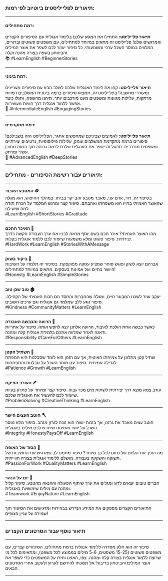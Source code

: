 ### תיאורים לפלייליסטים ביוטיוב לפי רמות:

---

#### **רמת מתחילים:**
**תיאור פלייליסט:**
התחילו את המסע שלכם בלימוד אנגלית עם הסיפורים הקצרים והמרגשים שלנו! פלייליסט זה מתאים במיוחד למתחילים, עם משפטים פשוטים וברורים, המלווים במוסר השכל ערכי ומשמעותי. כל סיפור יעזור לכם לשפר את אוצר המילים והביטחון בשפה בצורה מהנה וקלה.  
📚 #LearnEnglish #BeginnerStories  

---

#### **רמת בינוני:**
**תיאור פלייליסט:**
קחו את לימוד האנגלית שלכם לשלב הבא עם סיפורים מעניינים ומעוררי מחשבה! בפלייליסט זה, תמצאו סיפורים ברמה בינונית המשלבים דמויות מרתקות, עלילות מגוונות ומשפטים מעט מורכבים יותר. תיהנו מהשפה, ותגלו כיצד אפשר ללמוד אנגלית דרך חוויות מעשירות.  
🌟 #IntermediateEnglish #EngagingStories  

---

#### **רמת מתקדמים:**
**תיאור פלייליסט:**
לאמיצים שביניכם שמחפשים אתגר, הפלייליסט הזה בשבילכם! סיפורים ברמה מתקדמת המשלבים עומק, עלילות פילוסופיות, נרטיבים יצירתיים ומשפטים מורכבים. תרגול זה ישפר את האנגלית שלכם לרמה גבוהה תוך הנאה מתוכן עשיר ומרתק.  
🚀 #AdvancedEnglish #DeepStories  

---



### תיאורים עבור רשימת הסיפורים - מתחילים:

---

**המטבע האבוד 🪙**  
בסיפור זה, דוד, אדם עני, מאבד מטבע זהב יקר בביתו. במהלך החיפוש, הוא מגלה שהאוצר האמיתי בחייו הוא משפחתו ואהבתם. סיפור קצר ומרגש המלמד על הכרת תודה למה שיש לנו.  
#LearnEnglish #ShortStories #Gratitude  

---

**האיכר החכם 🌾**  
מהו האוצר האמיתי? איכר חכם בשם יוסף מראה לבניו את ערך העבודה הקשה בדרך יצירתית. סיפור פשוט ומלא משמעות שיעזור לכם ללמוד אנגלית בקלות.  
#HardWork #LearnEnglish #StoriesWithAMessage  

---

**ביקור בשוק 🛒**  
אברהם יוצא לשוק ופוגש סוחר שמציע עסקה מפוקפקת. בסיפור זה תלמדו על חשיבות היושר בחיים ועל אמינות בעסקים. מתאים במיוחד למתחילים!  
#Honesty #LearnEnglish #SimpleStories  

---

**טוב שכן טוב 🏠**  
יעקב עוזר לשכנו המבוגר חיים, ומגלה שהחברות והחסד הם הכוח האמיתי של הקהילה. סיפור נוגע ללב שמלמד גם אנגלית וגם ערכים חשובים.  
#Kindness #CommunityMatters #LearnEnglish  

---

**הרועה והכבשה האבודה 🐑**  
כאשר כבשה אחת הולכת לאיבוד, הרועה אלחנן יוצא לחפש אותה. סיפור על אחריות ודאגה לאחר שמלווה אתכם בלמידת אנגלית קלה ומהנה.  
#Responsibility #CareForOthers #LearnEnglish  

---

**השתיל הקטן 🌱**  
שתיל קטן מתלונן על צמיחתו האיטית, אך עם הזמן הוא לומד שסבלנות היא המפתח לגדילה אמיתית. סיפור עם מוסר השכל על סבלנות והתפתחות.  
#Patience #Growth #LearnEnglish  

---

**העורב הפיקח 🪶**  
עורב צמא מוצא דרך יצירתית לשתות מים מכד גבוה. סיפור קצר ומיוחד על פתרון בעיות שיעזור לכם להעשיר את האנגלית שלכם.  
#ProblemSolving #CreativeThinking #LearnEnglish  

---

**חוטב העצים הישר 🪓**  
חוטב עצים מאבד את גרזנו, אך בזכות יושרו הוא זוכה לגרזן מזהב. סיפור מלא מוסר השכל על יושר ואמינות שיחדש לכם מילים באנגלית.  
#Integrity #HonestyPaysOff #LearnEnglish  

---

**הסוד של האופה 🥖**  
מה הופך את הלחם של נחום לכל כך מיוחד? סיפור מחמם לב שמדגיש את החשיבות של תשוקה והשקעה בעבודה. מושלם ללימוד אנגלית בצורה חווייתית.  
#PassionForWork #QualityMatters #LearnEnglish  

---

**יום על הנהר 🎣**  
חברים טובים יוצאים לדוג ומגלים את ערך שיתוף הפעולה וההנאה מהטבע. סיפור קליל ומהנה עם מילים שימושיות באנגלית.  
#Teamwork #EnjoyNature #LearnEnglish  

--- 

התיאורים הקצרים מספקים את המידע הנדרש בבהירות ומדגישים את הסיפור תוך שמירה על עניין הצופים!

---

### תיאור נוסף עבור הסרטונים הקצרים

---

סיפור זה הוא חלק מסדרה ללימוד אנגלית ברמת מתחילים. הסיפורים קצרים, עם משפטים פשוטים (15-25 משפטים, 5-6 מילים בממוצע לכל משפט), ומתאימים לכל מי שרוצה ללמוד אנגלית בצורה קלה ומהנה.
צפו, האזינו וחזרו על המשפטים כדי לשפר את אוצר המילים והביטחון בדיבור!
אל תשכחו להירשם לערוץ ולעקוב אחרי הסרטונים הבאים.

---
